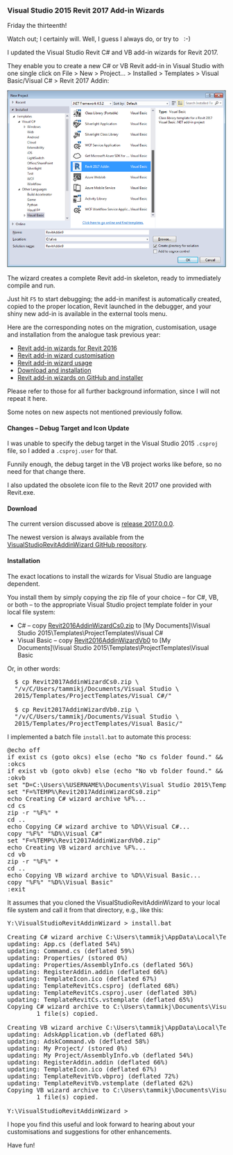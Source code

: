<head>
<meta http-equiv="Content-Type" content="text/html; charset=utf-8">
<link rel="stylesheet" type="text/css" href="bc.css">
<script src="run_prettify.js" type="text/javascript"></script>
<!--
<script src="https://google-code-prettify.googlecode.com/svn/loader/run_prettify.js" type="text/javascript"></script>
-->
</head>

<!---

Visual Studio 2015 Revit 2017 Add-in Wizards #revitAPI #3dwebcoder @AutodeskRevit #adsk #aec #bim #dynamobim

I updated the Visual Studio Revit C# and VB add-in wizards for Revit 2017. They enable you to create a new C# or VB Revit add-in in Visual Studio with one single click on File &gt; New &gt; Project... &gt; Installed &gt; Templates &gt; Visual Basic/Visual C# &gt; Revit 2017 Addin. The wizard creates a complete Revit add-in skeleton, ready to immediately compile and run. Just hit F5 to start debugging; the add-in manifest is automatically created, copied to the proper location, Revit launched in the debugger, and your shiny new add-in is available in the external tools menu...

-->

### Visual Studio 2015 Revit 2017 Add-in Wizards

Friday the thirteenth!

Watch out; I certainly will. Well, I guess I always do, or try to &nbsp; :-)

I updated the Visual Studio Revit C# and VB add-in wizards for Revit 2017.

They enable you to create a new C# or VB Revit add-in in Visual Studio with one single click on File &gt; New &gt; Project... &gt; Installed &gt; Templates &gt; Visual Basic/Visual C# &gt; Revit 2017 Addin:

<center>
<img src="img/addin_wizard_2017.png" alt="Revit 2017 Add-in Wizards" width="800">
</center>

The wizard creates a complete Revit add-in skeleton, ready to immediately compile and run.

Just hit `F5` to start debugging; the add-in manifest is automatically created, copied to the proper location, Revit launched in the debugger, and your shiny new add-in is available in the external tools menu.

Here are the corresponding notes on the migration, customisation, usage and installation from the analogue task previous year:

- [Revit add-in wizards for Revit 2016](http://thebuildingcoder.typepad.com/blog/2015/04/add-in-migration-to-revit-2016-and-updated-wizards.html#3)
- [Revit add-in wizard customisation](http://thebuildingcoder.typepad.com/blog/2015/04/add-in-migration-to-revit-2016-and-updated-wizards.html#4)
- [Revit add-in wizard usage](http://thebuildingcoder.typepad.com/blog/2015/04/add-in-migration-to-revit-2016-and-updated-wizards.html#5)
- [Download and installation](http://thebuildingcoder.typepad.com/blog/2015/04/add-in-migration-to-revit-2016-and-updated-wizards.html#6)
- [Revit add-in wizards on GitHub and installer](http://thebuildingcoder.typepad.com/blog/2015/08/revit-add-in-wizard-github-installer.html)

Please refer to those for all further background information, since I will not repeat it here.

Some notes on new aspects not mentioned previously follow.

#### <a name="2"></a>Changes &ndash; Debug Target and Icon Update

I was unable to specify the debug target in the Visual Studio 2015 `.csproj` file, so I added a `.csproj.user` for that.

Funnily enough, the debug target in the VB project works like before, so no need for that change there.

I also updated the obsolete icon file to the Revit 2017 one provided with Revit.exe.

#### <a name="3"></a>Download

The current version discussed above
is [release 2017.0.0.0](https://github.com/jeremytammik/VisualStudioRevitAddinWizard/releases/tag/2017.0.0.0).

The newest version is always available from
the [VisualStudioRevitAddinWizard GitHub repository](https://github.com/jeremytammik/VisualStudioRevitAddinWizard).

#### <a name="4"></a>Installation

The exact locations to install the wizards for Visual Studio are language dependent.

You install them by simply copying the zip file of your choice &ndash; for C#, VB, or both &ndash; to the appropriate Visual Studio project template folder in your local file system:

- C# – copy [Revit2016AddinWizardCs0.zip](zip/Revit2017AddinWizardCs0.zip)
to [My Documents]\Visual Studio 2015\Templates\ProjectTemplates\Visual C#
- Visual Basic – copy [Revit2016AddinWizardVb0](zip/Revit2017AddinWizardVb0.zip)
to [My Documents]\Visual Studio 2015\Templates\ProjectTemplates\Visual Basic

Or, in other words:

<pre>
  $ cp Revit2017AddinWizardCs0.zip \
  "/v/C/Users/tammikj/Documents/Visual Studio \
  2015/Templates/ProjectTemplates/Visual C#/"

  $ cp Revit2017AddinWizardVb0.zip \
  "/v/C/Users/tammikj/Documents/Visual Studio \
  2015/Templates/ProjectTemplates/Visual Basic/"
</pre>

I implemented a batch file `install.bat` to automate this process:

<pre class="prettyprint">
@echo off
if exist cs (goto okcs) else (echo "No cs folder found." && goto exit)
:okcs
if exist vb (goto okvb) else (echo "No vb folder found." && goto exit)
:okvb
set "D=C:\Users\%USERNAME%\Documents\Visual Studio 2015\Templates\ProjectTemplates"
set "F=%TEMP%\Revit2017AddinWizardCs0.zip"
echo Creating C# wizard archive %F%...
cd cs
zip -r "%F%" *
cd ..
echo Copying C# wizard archive to %D%\Visual C#...
copy "%F%" "%D%\Visual C#"
set "F=%TEMP%\Revit2017AddinWizardVb0.zip"
echo Creating VB wizard archive %F%...
cd vb
zip -r "%F%" *
cd ..
echo Copying VB wizard archive to %D%\Visual Basic...
copy "%F%" "%D%\Visual Basic"
:exit
</pre>

It assumes that you cloned the VisualStudioRevitAddinWizard to your local file system and call it from that directory, e.g., like this:

<pre>
Y:\VisualStudioRevitAddinWizard &gt; install.bat

Creating C# wizard archive C:\Users\tammikj\AppData\Local\Temp\Revit2017AddinWizardCs0.zip...
updating: App.cs (deflated 54%)
updating: Command.cs (deflated 59%)
updating: Properties/ (stored 0%)
updating: Properties/AssemblyInfo.cs (deflated 56%)
updating: RegisterAddin.addin (deflated 66%)
updating: TemplateIcon.ico (deflated 67%)
updating: TemplateRevitCs.csproj (deflated 68%)
updating: TemplateRevitCs.csproj.user (deflated 30%)
updating: TemplateRevitCs.vstemplate (deflated 65%)
Copying C# wizard archive to C:\Users\tammikj\Documents\Visual Studio 2015\Templates\ProjectTemplates\Visual C#...
        1 file(s) copied.

Creating VB wizard archive C:\Users\tammikj\AppData\Local\Temp\Revit2017AddinWizardVb0.zip...
updating: AdskApplication.vb (deflated 68%)
updating: AdskCommand.vb (deflated 58%)
updating: My Project/ (stored 0%)
updating: My Project/AssemblyInfo.vb (deflated 54%)
updating: RegisterAddin.addin (deflated 66%)
updating: TemplateIcon.ico (deflated 67%)
updating: TemplateRevitVb.vbproj (deflated 72%)
updating: TemplateRevitVb.vstemplate (deflated 62%)
Copying VB wizard archive to C:\Users\tammikj\Documents\Visual Studio 2015\Templates\ProjectTemplates\Visual Basic...
        1 file(s) copied.

Y:\VisualStudioRevitAddinWizard &gt;
</pre>

I hope you find this useful and look forward to hearing about your customisations and suggestions for other enhancements.

Have fun!
